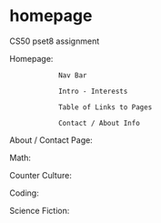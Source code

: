 # homepage
CS50 pset8 assignment

Homepage:

                Nav Bar

                Intro - Interests

                Table of Links to Pages

                Contact / About Info

About / Contact Page:

Math:

Counter Culture:

Coding:

Science Fiction:
